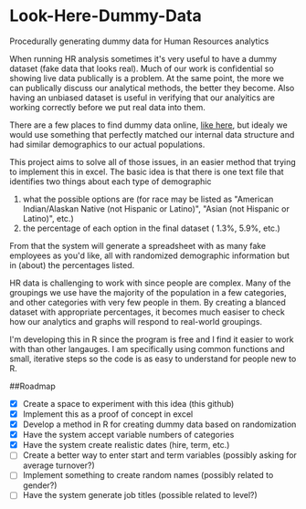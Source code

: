 # Look-Here-Dummy-Data
Procedurally generating dummy data for Human Resources analytics


When running HR analysis sometimes it's very useful to have a dummy dataset (fake data that looks real).  Much of our work is confidential so showing live data publically is a problem.  At the same point, the more we can publically discuss our analytical methods, the better they become.  Also having an unbiased dataset is useful in verifying that our analyitics are working correctly before we put real data into them.

There are a few places to find dummy data online, [like here](https://www.aihr.com/blog/hr-data-sets-people-analytics/), but idealy we would use something that perfectly matched our internal data structure and had similar demographics to our actual populations.

This project aims to solve all of those issues, in an easier method that trying to implement this in excel.  The basic idea is that there is one text file that identifies two things about each type of demographic
1) what the possible options are (for race may be listed as "American Indian/Alaskan Native (not Hispanic or Latino)", "Asian (not Hispanic or Latino)", etc.) 
2) the percentage of each option in the final dataset ( 1.3%, 5.9%, etc.)

From that the system will generate a spreadsheet with as many fake employees as you'd like, all with randomized demographic information but in (about) the percentages listed.

HR data is challenging to work with since people are complex.  Many of the groupings we use have the majority of the population in a few categories, and other categories with very few people in them.  By creating a blanced dataset with appropriate percentages, it becomes much easiser to check how our analytics and graphs will respond to real-world groupings.

I'm developing this in R since the program is free and I find it easier to work with than other langauges.  I am specifically using common functions and small, iterative steps so the code is as easy to understand for people new to R.  


##Roadmap

- [X] Create a space to experiment with this idea (this github)
- [X] Implement this as a proof of concept in excel
- [X] Develop a method in R for creating dummy data based on randomization 
- [X] Have the system accept variable numbers of categories
- [X] Have the system create realistic dates (hire, term, etc.)
- [ ] Create a better way to enter start and term variables (possibly asking for average turnover?)
- [ ] Implement something to create random names (possibly related to gender?)
- [ ] Have the system generate job titles (possible related to level?)
